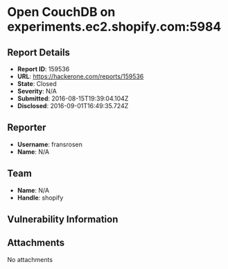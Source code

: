 # Open CouchDB on experiments.ec2.shopify.com:5984

## Report Details
- **Report ID**: 159536
- **URL**: https://hackerone.com/reports/159536
- **State**: Closed
- **Severity**: N/A
- **Submitted**: 2016-08-15T19:39:04.104Z
- **Disclosed**: 2016-09-01T16:49:35.724Z

## Reporter
- **Username**: fransrosen
- **Name**: N/A

## Team
- **Name**: N/A
- **Handle**: shopify

## Vulnerability Information


## Attachments
No attachments
